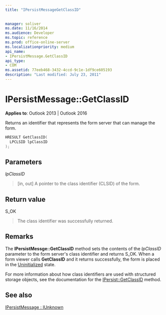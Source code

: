 ```yaml
---
title: "IPersistMessageGetClassID"
 
 
manager: soliver
ms.date: 11/16/2014
ms.audience: Developer
ms.topic: reference
ms.prod: office-online-server
ms.localizationpriority: medium
api_name:
- IPersistMessage.GetClassID
api_type:
- COM
ms.assetid: 77eeb468-3432-4ccd-9c1e-1df9ce605193
description: "Last modified: July 23, 2011"
---
```


# IPersistMessage::GetClassID

  
  
**Applies to**: Outlook 2013 | Outlook 2016 
  
Returns an identifier that represents the form server that can manage the form. 
  
```cpp
HRESULT GetClassID(
  LPCLSID lpClassID
);
```

## Parameters

 _lpClassID_
  
> [in, out] A pointer to the class identifier (CLSID) of the form.
    
## Return value

S_OK 
  
> The class identifier was successfully returned.
    
## Remarks

The **IPersistMessge::GetClassID** method sets the contents of the  _lpClassID_ parameter to the form server's class identifier and returns S_OK. When a form viewer calls **GetClassID** and it returns successfully, the form is placed in the [Uninitialized](uninitialized-state.md) state. 
  
For more information about how class identifiers are used with structured storage objects, see the documentation for the [IPersist::GetClassID](https://msdn.microsoft.com/library/921a3b86-a240-454e-9411-8d653e02b90e.aspx) method. 
  
## See also



[IPersistMessage : IUnknown](ipersistmessageiunknown.md)

